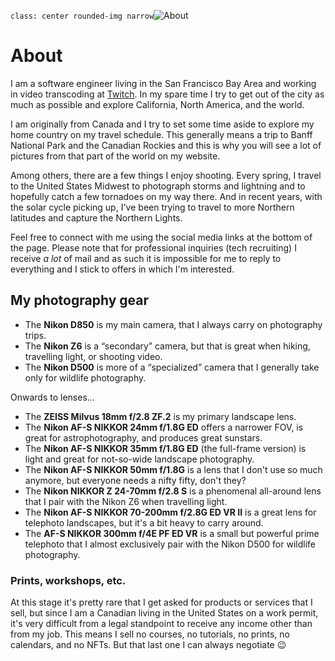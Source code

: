 `class: center rounded-img narrow`![About](images/about.webp)

<h1 class="center">About</h1>

I am a software engineer living in the San Francisco Bay Area and working in video transcoding at [Twitch](https://twitch.tv). In my spare time I try to get out of the city as much as possible and explore California, North America, and the world.

I am originally from Canada and I try to set some time aside to explore my home country on my travel schedule. This generally means a trip to Banff National Park and the Canadian Rockies and this is why you will see a lot of pictures from that part of the world on my website.

Among others, there are a few things I enjoy shooting. Every spring, I travel to the United States Midwest to photograph storms and lightning and to hopefully catch a few tornadoes on my way there. And in recent years, with the solar cycle picking up, I've been trying to travel to more Northern latitudes and capture the Northern Lights.

Feel free to connect with me using the social media links at the bottom of the page. Please note that for professional inquiries (tech recruiting) I receive _a lot_ of mail and as such it is impossible for me to reply to everything and I stick to offers in which I'm interested.

## My photography gear

* The **Nikon D850** is my main camera, that I always carry on photography trips.
* The **Nikon Z6** is a “secondary” camera, but that is great when hiking, travelling light, or shooting video.
* The **Nikon D500** is more of a “specialized” camera that I generally take only for wildlife photography.

Onwards to lenses...

* The **ZEISS Milvus 18mm f/2.8 ZF.2** is my primary landscape lens.
* The **Nikon AF-S NIKKOR 24mm f/1.8G ED** offers a narrower FOV, is great for astrophotography, and produces great sunstars.
* The **Nikon AF-S NIKKOR 35mm f/1.8G ED** (the full-frame version) is light and great for not-so-wide landscape photography.
* The **Nikon AF-S NIKKOR 50mm f/1.8G** is a lens that I don't use so much anymore, but everyone needs a nifty fifty, don't they?
* The **Nikon NIKKOR Z 24-70mm f/2.8 S** is a phenomenal all-around lens that I pair with the Nikon Z6 when travelling light.
* The **Nikon AF-S NIKKOR 70-200mm f/2.8G ED VR II** is a great lens for telephoto landscapes, but it's a bit heavy to carry around.
* The **AF-S NIKKOR 300mm f/4E PF ED VR** is a small but powerful prime telephoto that I almost exclusively pair with the Nikon D500 for wildlife photography.

### Prints, workshops, etc.

At this stage it's pretty rare that I get asked for products or services that I sell, but since I am a Canadian living in the United States on a work permit, it's very difficult from a legal standpoint to receive any income other than from my job. This means I sell no courses, no tutorials, no prints, no calendars, and no NFTs. But that last one I can always negotiate 😉
